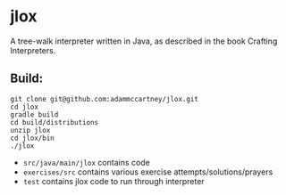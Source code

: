 # jlox

A tree-walk interpreter written in Java, as described in the book Crafting
Interpreters.

## Build:

```
git clone git@github.com:adammccartney/jlox.git
cd jlox
gradle build
cd build/distributions
unzip jlox
cd jlox/bin
./jlox
```


+ `src/java/main/jlox` contains code
+ `exercises/src` contains various exercise attempts/solutions/prayers
+ `test` contains jlox code to run through interpreter



